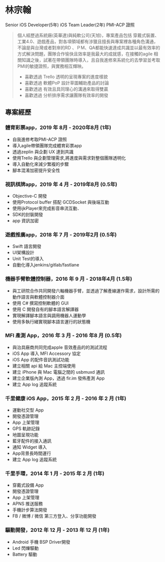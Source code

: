 
# 林宗翰
Senior iOS Developer(5年) 
iOS Team Leader(2年) 
PMI-ACP 證照

   > 個人經歷過系統廠(英華達)與純軟公司(天旭)，專案產品包括 穿戴式裝置、工業4.0、遊戲產品，對各項領域都有涉獵且擅長與專案裡各種角色溝通，不論是與台灣或者對岸的RD 、ＰM、QA都能快速達成共識並以最有效率的方式解決問題，團隊合作愉快且效率是我最大的成就感，在接觸的agile 相關知識之後，試著在帶領團隊時導入，且自我進修來系統化的去學習並考取PMI的敏捷證照，與實務相互輝映。
   > * 喜歡透過 Trello 透明的呈現專案的進度樣貌 
   > * 喜歡透過 軟體PoP 設計草圖輔助產品的討論 
   > * 喜歡透過 有效且具同理心的溝通來取得雙贏 
   > * 喜歡透過 分析排序需求讓團隊有效率的開發


## 專案經歷

### 體育彩票app，2019 年 8月 - 2020年8月 (1年)
- 自我進修考取PMI-ACP 證照
- 導入agile帶領團隊完成體育彩票app
- 透過zeplin 與企劃 UX 達到共識
- 使用Trello 與企劃管理需求,將進度與需求對整個團隊透明化
- 導入自動化來減少繁複的步驟
- 腳本混淆加密提升安全性

### 視訊棋牌app，2019 年 4 月 - 2019年8月 (0.5年)
- Objective-C 開發
- 使用Protocol buffer 搭配 GCDSocket 與後端互動
- 使用ijkPlayer來完成影音串流互動．
- SDK的封裝開發
- app 資訊加密


### 遊戲推廣app，2018 年 7 月 - 2019年2月 (0.5年) 
- Swift 語言開發
- UI架構設計
- Unit Test的導入
- 自動化導入jenkins/gitlab/fastlane


### 機器手臂軟體控制器，2016 年 9 月 - 2018年4月 (1.5年)
- 與工研院合作共同開發六軸機器手臂，並透過了解產線運作需求，設計所需的動作語言與軟體控制器介面
- 使用 C# 撰寫控制軟體的  GUI
- 使用 C 開發自有的腳本語言解譯器
- 實現解譯腳本語言與調用機器人運動學
- 使用多執行緒實現腳本語言運行的狀態機

### MFI 產測 App，2016 年 3 月 - 2016 年8 月 (0.5年)
- 與治具廠商共同完成apple 音效產品的的測試流程
- iOS App 導入 MFI Accessory 協定
- iOS App 的配件音訊測試功能
- 建立相關 api 給 Mac 主控端使用
- 建立 iPhone 與  Mac 電腦之間的 usbmuxd 通訊
- 建立企業版內測 App，透過 fir.im 發佈產測 App
- 建立 App log 追蹤系統

### 千里健康  iOS App，2015 年 2 月 - 2016 年 2 月 (1年)
- 運動社交型 App
- 開發憑證管理
- App 上架管理
- GPS 軌跡記錄
- 地圖呈現功能 
- 藍牙配件的接入通訊
- 通知 Widget 導入 
- App背景長時間運行
- 建立 App log 追蹤系統


### 千里手環，2014 年 1 月 - 2015 年 2 月 (1年)
- 穿戴式設備 App
- 開發憑證管理 
- App 上架管理
- APNS 推送服務
- 手機計步算法開發
- FB / 微博 / 微信  第三方登入、分享功能開發


### 驅動開發，2012 年 12 月 - 2013 年 12 月 (1年)
- Android 手機  BSP Driver開發
- Led 閃爍驅動
- Battery 驅動
